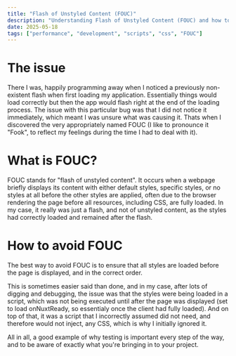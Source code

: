 ```yaml
---
title: "Flash of Unstyled Content (FOUC)"
description: "Understanding Flash of Unstyled Content (FOUC) and how to avoid it"
date: 2025-05-18
tags: ["performance", "development", "scripts", "css", "FOUC"]
---
```


# The issue

There I was, happily programming away when I noticed a previously non-existent flash when first loading my application. Essentially things would load correctly but then the app would flash right at the end of the loading process. The issue with this particular bug was that I did not notice it immediately, which meant I was unsure what was causing it. Thats when I discovered the very appropriately named FOUC (I like to pronounce it "Fook", to reflect my feelings during the time I had to deal with it).

# What is FOUC?

FOUC stands for "flash of unstyled content". It occurs when a webpage briefly displays its content with either default styles, specific styles, or no styles at all before the other styles are applied, often due to the browser rendering the page before all resources, including CSS, are fully loaded. In my case, it really was just a flash, and not of unstyled content, as the styles had correctly loaded and remained after the flash.

# How to avoid FOUC

The best way to avoid FOUC is to ensure that all styles are loaded before the page is displayed, and in the correct order.

This is sometimes easier said than done, and in my case, after lots of digging and debugging, the issue was that the styles were being loaded in a script, which was not being executed until after the page was displayed (set to load onNuxtReady, so essentialy once the client had fully loaded). And on top of that, it was a script that I incorrectly assumed did not need, and therefore would not inject, any CSS, which is why I initially ignored it.

All in all, a good example of why testing is important every step of the way, and to be aware of exactly what you're bringing in to your project.
